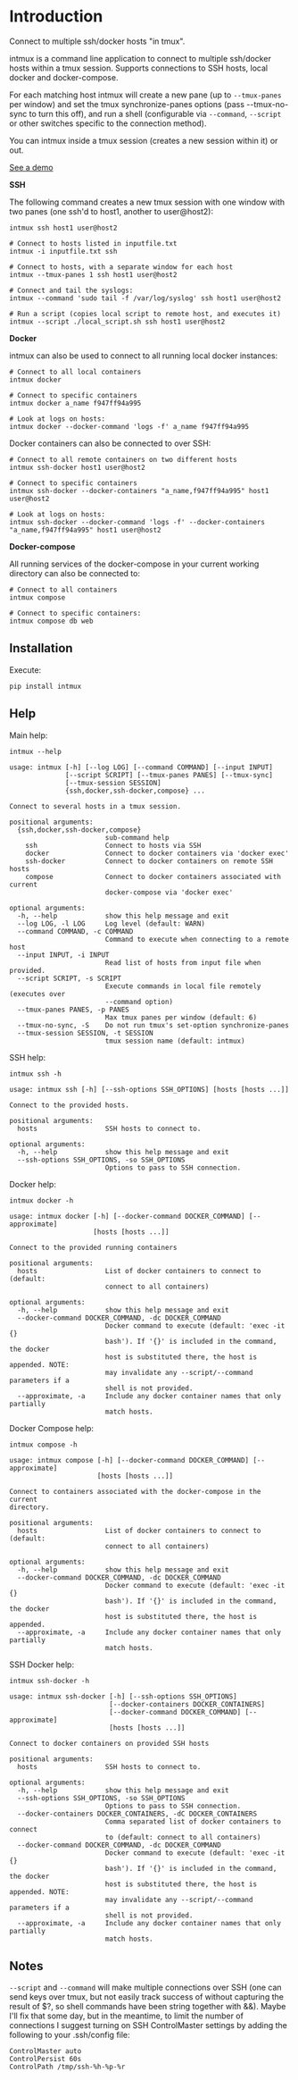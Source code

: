 Introduction
============

Connect to multiple ssh/docker hosts "in tmux".

intmux is a command line application to connect to multiple ssh/docker hosts
within a tmux session. Supports connections to SSH hosts, local docker and
docker-compose.

For each matching host intmux will create a new pane (up to `--tmux-panes` per
window) and set the tmux synchronize-panes options (pass --tmux-no-sync to turn
this off), and run a shell (configurable via `--command`, `--script` or
other switches specific to the connection method).

You can intmux inside a tmux session (creates a new session within it) or out.

[See a demo](https://player.vimeo.com/video/318435076)

**SSH**

The following command creates a new tmux session with one window with two panes
(one ssh'd to host1, another to user@host2):

    intmux ssh host1 user@host2

    # Connect to hosts listed in inputfile.txt
    intmux -i inputfile.txt ssh

    # Connect to hosts, with a separate window for each host
    intmux --tmux-panes 1 ssh host1 user@host2

    # Connect and tail the syslogs:
    intmux --command 'sudo tail -f /var/log/syslog' ssh host1 user@host2

    # Run a script (copies local script to remote host, and executes it)
    intmux --script ./local_script.sh ssh host1 user@host2

**Docker**

intmux can also be used to connect to all running local docker instances:

    # Connect to all local containers
    intmux docker

    # Connect to specific containers
    intmux docker a_name f947ff94a995

    # Look at logs on hosts:
    intmux docker --docker-command 'logs -f' a_name f947ff94a995

Docker containers can also be connected to over SSH:

    # Connect to all remote containers on two different hosts
    intmux ssh-docker host1 user@host2

    # Connect to specific containers
    intmux ssh-docker --docker-containers "a_name,f947ff94a995" host1 user@host2

    # Look at logs on hosts:
    intmux ssh-docker --docker-command 'logs -f' --docker-containers "a_name,f947ff94a995" host1 user@host2

**Docker-compose**

All running services of the docker-compose in your current working directory can
also be connected to:

    # Connect to all containers
    intmux compose

    # Connect to specific containers:
    intmux compose db web


Installation
------------

Execute:

    pip install intmux

Help
----

Main help:

    intmux --help

    usage: intmux [-h] [--log LOG] [--command COMMAND] [--input INPUT]
                  [--script SCRIPT] [--tmux-panes PANES] [--tmux-sync]
                  [--tmux-session SESSION]
                  {ssh,docker,ssh-docker,compose} ...

    Connect to several hosts in a tmux session.

    positional arguments:
      {ssh,docker,ssh-docker,compose}
                            sub-command help
        ssh                 Connect to hosts via SSH
        docker              Connect to docker containers via 'docker exec'
        ssh-docker          Connect to docker containers on remote SSH hosts
        compose             Connect to docker containers associated with current
                            docker-compose via 'docker exec'

    optional arguments:
      -h, --help            show this help message and exit
      --log LOG, -l LOG     Log level (default: WARN)
      --command COMMAND, -c COMMAND
                            Command to execute when connecting to a remote host
      --input INPUT, -i INPUT
                            Read list of hosts from input file when provided.
      --script SCRIPT, -s SCRIPT
                            Execute commands in local file remotely (executes over
                            --command option)
      --tmux-panes PANES, -p PANES
                            Max tmux panes per window (default: 6)
      --tmux-no-sync, -S    Do not run tmux's set-option synchronize-panes
      --tmux-session SESSION, -t SESSION
                            tmux session name (default: intmux)

SSH help:

    intmux ssh -h

    usage: intmux ssh [-h] [--ssh-options SSH_OPTIONS] [hosts [hosts ...]]

    Connect to the provided hosts.

    positional arguments:
      hosts                 SSH hosts to connect to.

    optional arguments:
      -h, --help            show this help message and exit
      --ssh-options SSH_OPTIONS, -so SSH_OPTIONS
                            Options to pass to SSH connection.

Docker help:

    intmux docker -h

    usage: intmux docker [-h] [--docker-command DOCKER_COMMAND] [--approximate]
                         [hosts [hosts ...]]

    Connect to the provided running containers

    positional arguments:
      hosts                 List of docker containers to connect to (default:
                            connect to all containers)

    optional arguments:
      -h, --help            show this help message and exit
      --docker-command DOCKER_COMMAND, -dc DOCKER_COMMAND
                            Docker command to execute (default: 'exec -it {}
                            bash'). If '{}' is included in the command, the docker
                            host is substituted there, the host is appended. NOTE:
                            may invalidate any --script/--command parameters if a
                            shell is not provided.
      --approximate, -a     Include any docker container names that only partially
                            match hosts.

Docker Compose help:

    intmux compose -h

    usage: intmux compose [-h] [--docker-command DOCKER_COMMAND] [--approximate]
                          [hosts [hosts ...]]

    Connect to containers associated with the docker-compose in the current
    directory.

    positional arguments:
      hosts                 List of docker containers to connect to (default:
                            connect to all containers)

    optional arguments:
      -h, --help            show this help message and exit
      --docker-command DOCKER_COMMAND, -dc DOCKER_COMMAND
                            Docker command to execute (default: 'exec -it {}
                            bash'). If '{}' is included in the command, the docker
                            host is substituted there, the host is appended.
      --approximate, -a     Include any docker container names that only partially
                            match hosts.

SSH Docker help:

    intmux ssh-docker -h

    usage: intmux ssh-docker [-h] [--ssh-options SSH_OPTIONS]
                             [--docker-containers DOCKER_CONTAINERS]
                             [--docker-command DOCKER_COMMAND] [--approximate]
                             [hosts [hosts ...]]

    Connect to docker containers on provided SSH hosts

    positional arguments:
      hosts                 SSH hosts to connect to.

    optional arguments:
      -h, --help            show this help message and exit
      --ssh-options SSH_OPTIONS, -so SSH_OPTIONS
                            Options to pass to SSH connection.
      --docker-containers DOCKER_CONTAINERS, -dC DOCKER_CONTAINERS
                            Comma separated list of docker containers to connect
                            to (default: connect to all containers)
      --docker-command DOCKER_COMMAND, -dc DOCKER_COMMAND
                            Docker command to execute (default: 'exec -it {}
                            bash'). If '{}' is included in the command, the docker
                            host is substituted there, the host is appended. NOTE:
                            may invalidate any --script/--command parameters if a
                            shell is not provided.
      --approximate, -a     Include any docker container names that only partially
                            match hosts.

Notes
-----

`--script` and `--command` will make multiple connections over SSH (one can send
keys over tmux, but not easily track success of without capturing the result of
$?, so shell commands have been string together with &&). Maybe I'll fix that
some day, but in the meantime, to limit the number of connections I suggest
turning on SSH ControlMaster settings by adding the following to your
.ssh/config file:

    ControlMaster auto
    ControlPersist 60s
    ControlPath /tmp/ssh-%h-%p-%r
